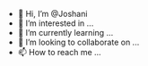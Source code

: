 - 👋 Hi, I’m @Joshani
- 👀 I’m interested in ...
- 🌱 I’m currently learning ...
- 💞️ I’m looking to collaborate on ...
- 📫 How to reach me ...

<!---
Joshani/Joshani is a ✨ special ✨ repository because its `README.md` (this file) appears on your GitHub profile.
You can click the Preview link to take a look at your changes.
--->
